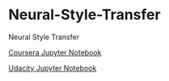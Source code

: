 # Neural-Style-Transfer
Neural Style Transfer

[Coursera Jupyter Notebook](https://nbviewer.jupyter.org/github/ChanchalKumarMaji/Neural-Style-Transfer/blob/master/Neural%20Style%20Transfer/Art%20Generation%20with%20Neural%20Style%20Transfer.ipynb)

[Udacity Jupyter Notebook](https://nbviewer.jupyter.org/github/udacity/deep-learning-v2-pytorch/blob/master/style-transfer/Style_Transfer_Solution.ipynb)
